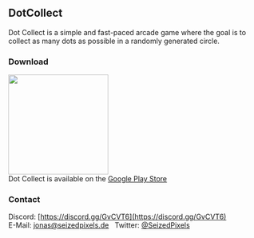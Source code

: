 ## DotCollect
Dot Collect is a simple and fast-paced arcade game where the goal is to collect as many dots as possible in a randomly generated circle.  
  
### Download
<a href="play.google.com/store/apps/details?id=de.seizedpixels.dotcollect"><img src="https://play.google.com/intl/en_us/badges/images/generic/en_badge_web_generic.png" width="200"></a>  
Dot Collect is available on the [Google Play Store](play.google.com/store/apps/details?id=de.seizedpixels.dotcollect)  

### Contact
Discord: [https://discord.gg/GvCVT6](https://discord.gg/GvCVT6)  
E-Mail: [jonas@seizedpixels.de](mailto:jonas@seizedpixels.de)   
Twitter: [@SeizedPixels](https://twitter.com/SeizedPixels)    
